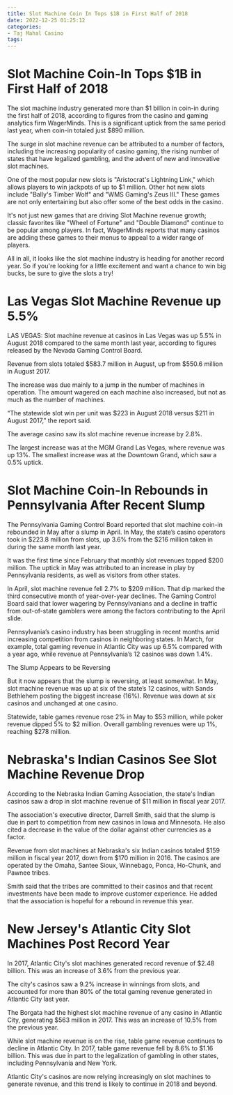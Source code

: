 ```yaml
---
title: Slot Machine Coin In Tops $1B in First Half of 2018
date: 2022-12-25 01:25:12
categories:
- Taj Mahal Casino
tags:
---
```



#  Slot Machine Coin-In Tops $1B in First Half of 2018

The slot machine industry generated more than $1 billion in coin-in during the first half of 2018, according to figures from the casino and gaming analytics firm WagerMinds. This is a significant uptick from the same period last year, when coin-in totaled just $890 million.

The surge in slot machine revenue can be attributed to a number of factors, including the increasing popularity of casino gaming, the rising number of states that have legalized gambling, and the advent of new and innovative slot machines.

One of the most popular new slots is "Aristocrat's Lightning Link," which allows players to win jackpots of up to $1 million. Other hot new slots include "Bally's Timber Wolf" and "WMS Gaming's Zeus III." These games are not only entertaining but also offer some of the best odds in the casino.

It's not just new games that are driving Slot Machine revenue growth; classic favorites like "Wheel of Fortune" and "Double Diamond" continue to be popular among players. In fact, WagerMinds reports that many casinos are adding these games to their menus to appeal to a wider range of players.

All in all, it looks like the slot machine industry is heading for another record year. So if you're looking for a little excitement and want a chance to win big bucks, be sure to give the slots a try!

#  Las Vegas Slot Machine Revenue up 5.5%

LAS VEGAS: Slot machine revenue at casinos in Las Vegas was up 5.5% in August 2018 compared to the same month last year, according to figures released by the Nevada Gaming Control Board.

Revenue from slots totaled $583.7 million in August, up from $550.6 million in August 2017.

The increase was due mainly to a jump in the number of machines in operation. The amount wagered on each machine also increased, but not as much as the number of machines.

“The statewide slot win per unit was $223 in August 2018 versus $211 in August 2017,” the report said.

The average casino saw its slot machine revenue increase by 2.8%.

The largest increase was at the MGM Grand Las Vegas, where revenue was up 13%. The smallest increase was at the Downtown Grand, which saw a 0.5% uptick.

#  Slot Machine Coin-In Rebounds in Pennsylvania After Recent Slump

The Pennsylvania Gaming Control Board reported that slot machine coin-in rebounded in May after a slump in April. In May, the state’s casino operators took in $223.8 million from slots, up 3.6% from the $216 million taken in during the same month last year.

It was the first time since February that monthly slot revenues topped $200 million. The uptick in May was attributed to an increase in play by Pennsylvania residents, as well as visitors from other states.

In April, slot machine revenue fell 2.7% to $209 million. That dip marked the third consecutive month of year-over-year declines. The Gaming Control Board said that lower wagering by Pennsylvanians and a decline in traffic from out-of-state gamblers were among the factors contributing to the April slide.

Pennsylvania’s casino industry has been struggling in recent months amid increasing competition from casinos in neighboring states. In March, for example, total gaming revenue in Atlantic City was up 6.5% compared with a year ago, while revenue at Pennsylvania’s 12 casinos was down 1.4%.

The Slump Appears to be Reversing

But it now appears that the slump is reversing, at least somewhat. In May, slot machine revenue was up at six of the state’s 12 casinos, with Sands Bethlehem posting the biggest increase (16%). Revenue was down at six casinos and unchanged at one casino.

Statewide, table games revenue rose 2% in May to $53 million, while poker revenue dipped 5% to $2 million. Overall gambling revenues were up 1%, reaching $278 million.

#  Nebraska's Indian Casinos See Slot Machine Revenue Drop

According to the Nebraska Indian Gaming Association, the state's Indian casinos saw a drop in slot machine revenue of $11 million in fiscal year 2017.

The association's executive director, Darrell Smith, said that the slump is due in part to competition from new casinos in Iowa and Minnesota. He also cited a decrease in the value of the dollar against other currencies as a factor.

Revenue from slot machines at Nebraska's six Indian casinos totaled $159 million in fiscal year 2017, down from $170 million in 2016. The casinos are operated by the Omaha, Santee Sioux, Winnebago, Ponca, Ho-Chunk, and Pawnee tribes.

Smith said that the tribes are committed to their casinos and that recent investments have been made to improve customer experience. He added that the association is hopeful for a rebound in revenue this year.

#  New Jersey's Atlantic City Slot Machines Post Record Year

In 2017, Atlantic City's slot machines generated record revenue of $2.48 billion. This was an increase of 3.6% from the previous year.

The city's casinos saw a 9.2% increase in winnings from slots, and accounted for more than 80% of the total gaming revenue generated in Atlantic City last year.

The Borgata had the highest slot machine revenue of any casino in Atlantic City, generating $563 million in 2017. This was an increase of 10.5% from the previous year.

While slot machine revenue is on the rise, table game revenue continues to decline in Atlantic City. In 2017, table game revenue fell by 8.6% to $1.16 billion. This was due in part to the legalization of gambling in other states, including Pennsylvania and New York.

Atlantic City's casinos are now relying increasingly on slot machines to generate revenue, and this trend is likely to continue in 2018 and beyond.